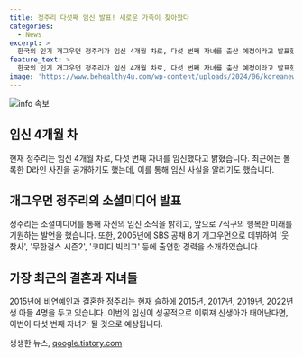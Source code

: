 ```yaml
---
title: 정주리 다섯째 임신 발표! 새로운 가족이 찾아왔다
categories:
  - News
excerpt: >
  한국의 인기 개그우먼 정주리가 임신 4개월 차로, 다섯 번째 자녀를 출산 예정이라고 발표했습니다. 정주리는 소셜미디어를 통해 새로운 가족이 찾아왔다며 자녀들을 축복받기를 바란다고 전했습니다. 2005년 데뷔한 정주리는 4명의 아들을 둔 현 시점에서 임신 중이며, 그녀의 행복한 가정 사진들은 많은 이들의 이목을 사로잡고 있습니다.
feature_text: >
  한국의 인기 개그우먼 정주리가 임신 4개월 차로, 다섯 번째 자녀를 출산 예정이라고 발표했습니다. 정주리는 소셜미디어를 통해 새로운 가족이 찾아왔다며 자녀들을 축복받기를 바란다고 전했습니다. 2005년 데뷔한 정주리는 4명의 아들을 둔 현 시점에서 임신 중이며, 그녀의 행복한 가정 사진들은 많은 이들의 이목을 사로잡고 있습니다.
image: 'https://www.behealthy4u.com/wp-content/uploads/2024/06/koreanews.jpg'
---
```


<p><img src="https://www.behealthy4u.com/wp-content/uploads/2024/06/koreanews.jpg" alt="info 속보" /></p>

<h2 data-ke-size="size26">임신 4개월 차 <br></h2>

<p>현재 정주리는 임신 4개월 차로, 다섯 번째 자녀를 임신했다고 밝혔습니다. 최근에는 볼록한 D라인 사진을 공개하기도 했는데, 이를 통해 임신 사실을 알리기도 했습니다.</p>

<h2 data-ke-size="size26">개그우먼 정주리의 소셜미디어 발표<br></h2>

<p>정주리는 소셜미디어를 통해 자신의 임신 소식을 밝히고, 앞으로 7식구의 행복한 미래를 기원하는 발언을 했습니다. 또한, 2005년에 SBS 공채 8기 개그우먼으로 데뷔하여 '웃찾사', '무한걸스 시즌2', '코미디 빅리그' 등에 출연한 경력을 소개하였습니다.</p>

<h2 data-ke-size="size26">가장 최근의 결혼과 자녀들</h2>

<p>2015년에 비연예인과 결혼한 정주리는 현재 슬하에 2015년, 2017년, 2019년, 2022년생 아들 4명을 두고 있습니다. 이번의 임신이 성공적으로 이뤄져 신생아가 태어난다면, 이번이 다섯 번째 자녀가 될 것으로 예상됩니다.</p>
생생한 뉴스, <a href="https://qoogle.tistory.com" rel="dofollow">qoogle.tistory.com</a>


